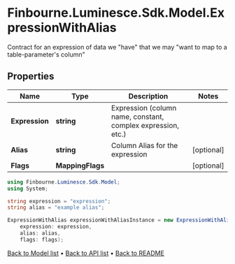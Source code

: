 # Finbourne.Luminesce.Sdk.Model.ExpressionWithAlias
Contract for an expression of data we \"have\" that we may \"want to map to a table-parameter's column\"

## Properties

Name | Type | Description | Notes
------------ | ------------- | ------------- | -------------
**Expression** | **string** | Expression (column name, constant, complex expression, etc.) | 
**Alias** | **string** | Column Alias for the expression | [optional] 
**Flags** | **MappingFlags** |  | [optional] 

```csharp
using Finbourne.Luminesce.Sdk.Model;
using System;

string expression = "expression";
string alias = "example alias";

ExpressionWithAlias expressionWithAliasInstance = new ExpressionWithAlias(
    expression: expression,
    alias: alias,
    flags: flags);
```

[Back to Model list](../README.md#documentation-for-models) &#8226; [Back to API list](../README.md#documentation-for-api-endpoints) &#8226; [Back to README](../README.md)
